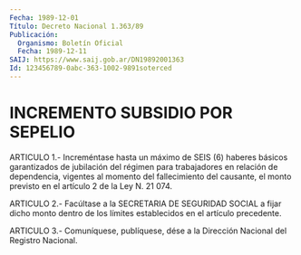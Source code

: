 ```yaml
---
Fecha: 1989-12-01
Título: Decreto Nacional 1.363/89
Publicación:
  Organismo: Boletín Oficial
  Fecha: 1989-12-11
SAIJ: https://www.saij.gob.ar/DN19892001363
Id: 123456789-0abc-363-1002-9891soterced
---
```

# INCREMENTO SUBSIDIO POR SEPELIO

<a id="1"></a>
ARTICULO  1.- Increméntase hasta un máximo de SEIS (6) haberes básicos garantizados  de  jubilación  del régimen para trabajadores en relación de dependencia, vigentes al  momento  del fallecimiento del causante, el monto previsto en el artículo 2 de  la  Ley  N. 21 074.

<a id="2"></a>
ARTICULO  2.-  Facúltase a la SECRETARIA DE SEGURIDAD SOCIAL a fijar  dicho  monto  dentro  de  los  límites  establecidos  en  el artículo precedente.

<a id="3"></a>
ARTICULO  3.-  Comuníquese,  publíquese,  dése  a la Dirección Nacional del Registro Nacional.